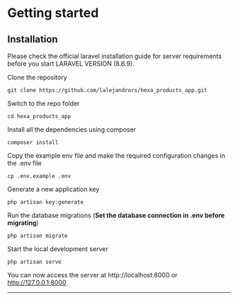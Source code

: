 # Getting started

## Installation

Please check the official laravel installation guide for server requirements before you start LARAVEL VERSION (8.6.9).

Clone the repository

    git clone https://github.com/lalejandrors/hexa_products_app.git

Switch to the repo folder

    cd hexa_products_app

Install all the dependencies using composer

    composer install

Copy the example env file and make the required configuration changes in the .env file

    cp .env.example .env

Generate a new application key

    php artisan key:generate

Run the database migrations (**Set the database connection in .env before migrating**)

    php artisan migrate

Start the local development server

    php artisan serve

You can now access the server at http://localhost:8000 or http://127.0.0.1:8000

----------